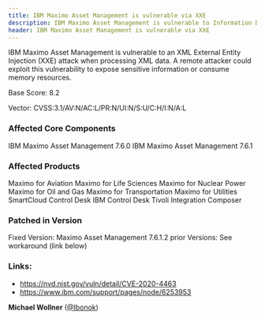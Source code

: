 ```yaml
---
title: IBM Maximo Asset Management is vulnerable via XXE 
description: IBM Maximo Asset Management is vulnerable to Information Disclosure via XXE Vulnerability (CVE-2020-4463)
header: IBM Maximo Asset Management is vulnerable via XXE 
---
```


IBM Maximo Asset Management is vulnerable to an XML External Entity Injection (XXE) attack when processing XML data. A remote attacker could exploit this vulnerability to expose sensitive information or consume memory resources.

<!--more-->

Base Score: 8.2

Vector: CVSS:3.1/AV:N/AC:L/PR:N/UI:N/S:U/C:H/I:N/A:L

### Affected Core Components
IBM Maximo Asset Management	7.6.0
IBM Maximo Asset Management	7.6.1

### Affected Products
Maximo for Aviation
Maximo for Life Sciences
Maximo for Nuclear Power
Maximo for Oil and Gas
Maximo for Transportation
Maximo for Utilities
SmartCloud Control Desk
IBM Control Desk
Tivoli Integration Composer

### Patched in Version
Fixed Version: 	Maximo Asset Management 7.6.1.2
prior Versions: See workaround (link below)

### Links:
- https://nvd.nist.gov/vuln/detail/CVE-2020-4463
- https://www.ibm.com/support/pages/node/6253953

**Michael Wollner** ([@Ibonok](https://github.com/Ibonok))
